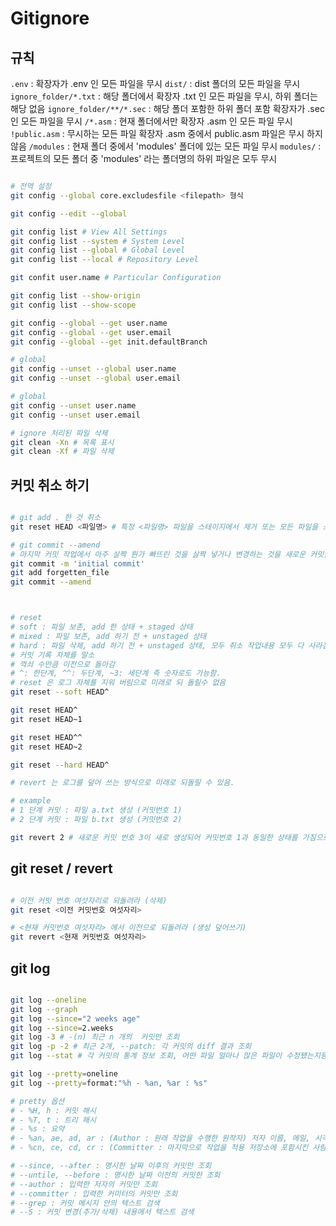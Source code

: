 # Gitignore

## 규칙

`.env` : 확장자가 .env 인 모든 파일을 무시
`dist/` : dist 폴더의 모든 파일을 무시
`ignore_folder/*.txt` : 해당 폴더에서 확장자 .txt 인 모든 파일을 무시, 하위 폴더는 해당 없음
`ignore_folder/**/*.sec` : 해당 폴더 포함한 하위 폴더 포함 확장자가 .sec 인 모든 파일을 무시
`/*.asm` : 현재 폴더에서만 확장자 .asm 인 모든 파일 무시
`!public.asm` : 무시하는 모든 파일 확장자 .asm 중에서 public.asm 파일은 무시 하지 않음
`/modules` : 현재 폴더 중에서 'modules' 폴더에 있는 모든 파일 무시
`modules/` : 프로젝트의 모든 폴더 중 'modules' 라는 폴더명의 하위 파일은 모두 무시

```bash

# 전역 설정
git config --global core.excludesfile <filepath> 형식

```

```bash
git config --edit --global

git config list # View All Settings
git config list --system # System Level
git config list --global # Global Level
git config list --local # Repository Level

git confit user.name # Particular Configuration

git config list --show-origin
git config list --show-scope

git config --global --get user.name
git config --global --get user.email
git config --global --get init.defaultBranch

# global
git config --unset --global user.name
git config --unset --global user.email

# global
git config --unset user.name
git config --unset user.email

# ignore 처리된 파일 삭제
git clean -Xn # 목록 표시
git clean -Xf # 파일 삭제
```

## 커밋 취소 하기

```bash

# git add . 한 것 취소
git reset HEAD <파일명> # 특정 <파일명> 파일을 스테이지에서 제거 또는 모든 파일을 스테이지에서 제거 이때 <파일명> 은 생략

# git commit --amend
# 마지막 커밋 작업에서 아주 살짝 뭔가 빠뜨린 것을 살짝 넣거나 변경하는 것을 새로운 커밋을 만들지 않을때 즉 간단한 수정작업 커밋
git commit -m 'initial commit'
git add forgetten_file
git commit --amend



# reset
# soft : 파일 보존, add 한 상태 + staged 상태
# mixed : 파일 보존, add 하기 전 + unstaged 상태
# hard : 파일 삭제, add 하기 전 + unstaged 상태, 모두 취소 작업내용 모두 다 사라짐으로 위험함.
# 커밋 기록 자체를 말소
# 꺽쇠 수만큼 이전으로 돌아감
# ^: 한단계, ^^: 두단계, ~3: 세단계 즉 숫자로도 가능함.
# reset 은 로그 자체를 지워 버림으로 미래로 되 돌릴수 없음
git reset --soft HEAD^

git reset HEAD^
git reset HEAD~1

git reset HEAD^^
git reset HEAD~2

git reset --hard HEAD^

# revert 는 로그를 덮어 쓰는 방식으로 미래로 되돌릴 수 있음.

# example
# 1 단계 커밋 : 파일 a.txt 생성 (커밋번호 1)
# 2 단계 커밋 : 파일 b.txt 생성 (커밋번호 2)

git revert 2 # 새로운 커밋 번호 3이 새로 생성되어 커밋번호 1과 동일한 상태를 가짐으로


```

## git reset / revert

```bash

# 이전 커밋 번호 여섯자리로 되돌려라 (삭제)
git reset <이전 커밋번호 여섯자리>

# <현재 커밋번호 여섯자리> 에서 이전으로 되돌려라 (생성 덮어쓰기)
git revert <현재 커밋번호 여섯자리>

```

## git log

```bash

git log --oneline
git log --graph
git log --since="2 weeks age"
git log --since=2.weeks
git log -3 # -(n) 최근 n 개의  커밋만 조회
git log -p -2 # 최근 2개, --patch: 각 커밋의 diff 결과 조회
git log --stat # 각 커밋의 통계 정보 조회, 어떤 파일 얼마나 많은 파일이 수정됐는지등의 정보 조회

git log --pretty=oneline
git log --pretty=format:"%h - %an, %ar : %s"

# pretty 옵션
# - %H, h : 커밋 해시
# - %T, t : 트리 해시
# - %s : 요약
# - %an, ae, ad, ar : (Author : 원래 작업을 수행한 원작자) 저자 이름, 메일, 시각, 상대적 시각
# - %cn, ce, cd, cr : (Committer : 마지막으로 작업을 적용 저장소에 포함시킨 사람) 커밋한 이 이름, 메일, 시각, 상대적 시각

# --since, --after : 명시한 날짜 이후의 커밋만 조회
# --untile, --before : 명시한 날짜 이전의 커밋한 조회
# --author : 입력한 저자의 커밋만 조회
# --committer : 입력한 커미터의 커밋만 조회
# --grep : 커밋 메시지 안의 텍스트 검색
# --S : 커밋 변경(추가/삭제) 내용에서 텍스트 검색

```
